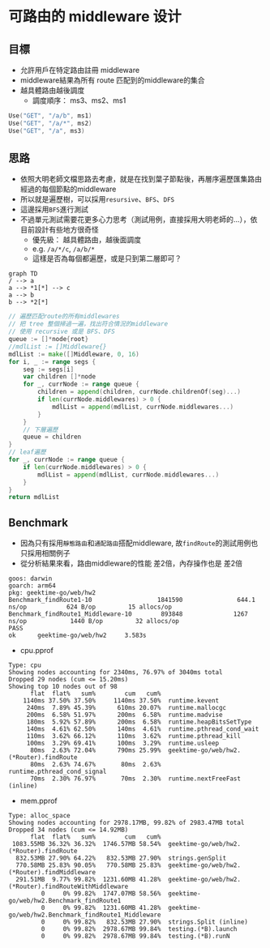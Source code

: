 # 可路由的 middleware 设计

## 目標

- 允許用戶在特定路由註冊 middleware
- middleware結果為所有 route 匹配到的middleware的集合
- 越具體路由越後調度
  - 調度順序： ms3、ms2、ms1

```go
Use("GET", "/a/b", ms1)
Use("GET", "/a/*", ms2)
Use("GET", "/a", ms3)
```

## 思路

- 依照大明老師文檔思路去考慮，就是在找到葉子節點後，再層序遍歷匯集路由經過的每個節點的middleware
- 所以就是遍歷樹，可以採用`resursive`、`BFS`、`DFS`
- 這邊採用`BFS`進行測試
- 不過單元測試需要花更多心力思考（測試用例，直接採用大明老師的...），依目前設計有些地方很奇怪
  - 優先級： 越具體路由，越後面調度
  - e.g. `/a/*/c`, `/a/b/*`
  - 這樣是否為每個都遍歷，或是只到第二層即可？

```mermaid
graph TD
/ --> a
a --> *1[*] --> c
a --> b 
b --> *2[*]

```

```go
// 遍歷匹配route的所有middlewares
// 把 tree 整個掃過一遍，找出符合情況的middleware
// 使用 recursive 或是 BFS、DFS
queue := []*node{root}
//mdlList := []Middleware{}
mdlList := make([]Middleware, 0, 16)
for i, _ := range segs {
    seg := segs[i]
    var children []*node
    for _, currNode := range queue {
        children = append(children, currNode.childrenOf(seg)...)
        if len(currNode.middlewares) > 0 {
            mdlList = append(mdlList, currNode.middlewares...)
        }
    }
    // 下層遍歷
    queue = children
}
// leaf遍歷
for _, currNode := range queue {
    if len(currNode.middlewares) > 0 {
        mdlList = append(mdlList, currNode.middlewares...)
    }
}
return mdlList
```

## Benchmark

- 因為只有採用`靜態路由`和`通配路由`搭配middleware, 故`findRoute`的測試用例也只採用相關例子
- 從分析結果來看，路由middleware的性能 差2倍，內存操作也是 差2倍
```shell
goos: darwin
goarch: arm64
pkg: geektime-go/web/hw2
Benchmark_findRoute1-10                  1841590               644.1 ns/op           624 B/op         15 allocs/op
Benchmark_findRoute1_Middleware-10        893848              1267 ns/op            1440 B/op         32 allocs/op
PASS
ok      geektime-go/web/hw2     3.583s

```

- cpu.pprof

```shell
Type: cpu
Showing nodes accounting for 2340ms, 76.97% of 3040ms total
Dropped 29 nodes (cum <= 15.20ms)
Showing top 10 nodes out of 98
      flat  flat%   sum%        cum   cum%
    1140ms 37.50% 37.50%     1140ms 37.50%  runtime.kevent
     240ms  7.89% 45.39%      610ms 20.07%  runtime.mallocgc
     200ms  6.58% 51.97%      200ms  6.58%  runtime.madvise
     180ms  5.92% 57.89%      200ms  6.58%  runtime.heapBitsSetType
     140ms  4.61% 62.50%      140ms  4.61%  runtime.pthread_cond_wait
     110ms  3.62% 66.12%      110ms  3.62%  runtime.pthread_kill
     100ms  3.29% 69.41%      100ms  3.29%  runtime.usleep
      80ms  2.63% 72.04%      790ms 25.99%  geektime-go/web/hw2.(*Router).findRoute
      80ms  2.63% 74.67%       80ms  2.63%  runtime.pthread_cond_signal
      70ms  2.30% 76.97%       70ms  2.30%  runtime.nextFreeFast (inline)

```

- mem.pprof

```shell
Type: alloc_space
Showing nodes accounting for 2978.17MB, 99.82% of 2983.47MB total
Dropped 34 nodes (cum <= 14.92MB)
      flat  flat%   sum%        cum   cum%
 1083.55MB 36.32% 36.32%  1746.57MB 58.54%  geektime-go/web/hw2.(*Router).findRoute
  832.53MB 27.90% 64.22%   832.53MB 27.90%  strings.genSplit
  770.58MB 25.83% 90.05%   770.58MB 25.83%  geektime-go/web/hw2.(*Router).findMiddleware
  291.51MB  9.77% 99.82%  1231.60MB 41.28%  geektime-go/web/hw2.(*Router).findRouteWithMiddleware
         0     0% 99.82%  1747.07MB 58.56%  geektime-go/web/hw2.Benchmark_findRoute1
         0     0% 99.82%  1231.60MB 41.28%  geektime-go/web/hw2.Benchmark_findRoute1_Middleware
         0     0% 99.82%   832.53MB 27.90%  strings.Split (inline)
         0     0% 99.82%  2978.67MB 99.84%  testing.(*B).launch
         0     0% 99.82%  2978.67MB 99.84%  testing.(*B).runN

```
